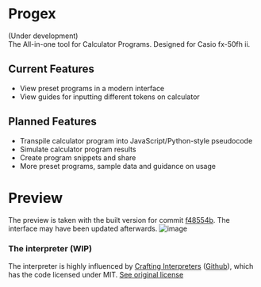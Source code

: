 # Progex
(Under development)  
The All-in-one tool for Calculator Programs. Designed for Casio fx-50fh ii.

## Current Features
* View preset programs in a modern interface
* View guides for inputting different tokens on calculator

## Planned Features
* Transpile calculator program into JavaScript/Python-style pseudocode
* Simulate calculator program results
* Create program snippets and share
* More preset programs, sample data and guidance on usage

# Preview
The preview is taken with the built version for commit [f48554b](https://github.com/sayatodev/progex/commit/f48554b4206a4dfd7ab284ae5481eee4f5572722). The interface may have been updated afterwards.
![image](https://github.com/user-attachments/assets/53cec0ad-8f56-4e00-aa90-2ef5dd7f6e5f)

### The interpreter (WIP)
The interpreter is highly influenced by [Crafting Interpreters](https://craftinginterpreters.com/) ([Github](https://github.com/munificent/craftinginterpreters)), which has the code licensed under MIT. [See original license](https://github.com/munificent/craftinginterpreters?tab=License-1-ov-file)
